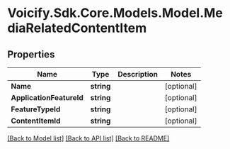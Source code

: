 # Voicify.Sdk.Core.Models.Model.MediaRelatedContentItem
## Properties

Name | Type | Description | Notes
------------ | ------------- | ------------- | -------------
**Name** | **string** |  | [optional] 
**ApplicationFeatureId** | **string** |  | [optional] 
**FeatureTypeId** | **string** |  | [optional] 
**ContentItemId** | **string** |  | [optional] 

[[Back to Model list]](../README.md#documentation-for-models) [[Back to API list]](../README.md#documentation-for-api-endpoints) [[Back to README]](../README.md)

